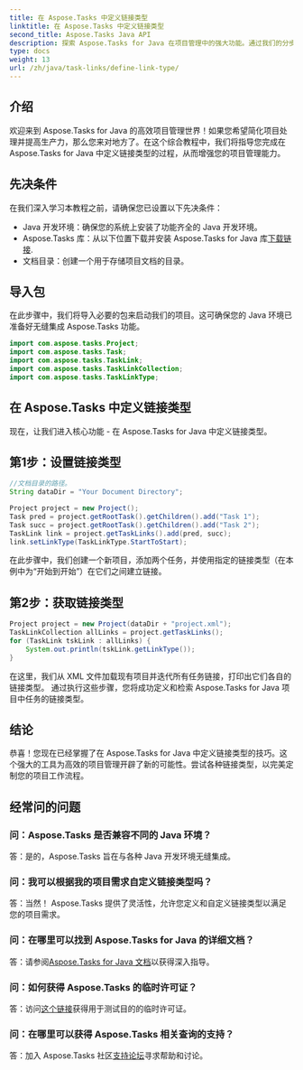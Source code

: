 ```yaml
---
title: 在 Aspose.Tasks 中定义链接类型
linktitle: 在 Aspose.Tasks 中定义链接类型
second_title: Aspose.Tasks Java API
description: 探索 Aspose.Tasks for Java 在项目管理中的强大功能。通过我们的分步教程轻松定义和自定义链接类型。
type: docs
weight: 13
url: /zh/java/task-links/define-link-type/
---
```

## 介绍
欢迎来到 Aspose.Tasks for Java 的高效项目管理世界！如果您希望简化项目处理并提高生产力，那么您来对地方了。在这个综合教程中，我们将指导您完成在 Aspose.Tasks for Java 中定义链接类型的过程，从而增强您的项目管理能力。
## 先决条件
在我们深入学习本教程之前，请确保您已设置以下先决条件：
- Java 开发环境：确保您的系统上安装了功能齐全的 Java 开发环境。
-  Aspose.Tasks 库：从以下位置下载并安装 Aspose.Tasks for Java 库[下载链接](https://releases.aspose.com/tasks/java/).
- 文档目录：创建一个用于存储项目文档的目录。
## 导入包
在此步骤中，我们将导入必要的包来启动我们的项目。这可确保您的 Java 环境已准备好无缝集成 Aspose.Tasks 功能。
```java
import com.aspose.tasks.Project;
import com.aspose.tasks.Task;
import com.aspose.tasks.TaskLink;
import com.aspose.tasks.TaskLinkCollection;
import com.aspose.tasks.TaskLinkType;
```
## 在 Aspose.Tasks 中定义链接类型
现在，让我们进入核心功能 - 在 Aspose.Tasks for Java 中定义链接类型。
## 第1步：设置链接类型
```java
//文档目录的路径。
String dataDir = "Your Document Directory";

Project project = new Project();
Task pred = project.getRootTask().getChildren().add("Task 1");
Task succ = project.getRootTask().getChildren().add("Task 2");
TaskLink link = project.getTaskLinks().add(pred, succ);
link.setLinkType(TaskLinkType.StartToStart);
```
在此步骤中，我们创建一个新项目，添加两个任务，并使用指定的链接类型（在本例中为“开始到开始”）在它们之间建立链接。
## 第2步：获取链接类型
```java
Project project = new Project(dataDir + "project.xml");
TaskLinkCollection allLinks = project.getTaskLinks();
for (TaskLink tskLink : allLinks) {
    System.out.println(tskLink.getLinkType());
}
```
在这里，我们从 XML 文件加载现有项目并迭代所有任务链接，打印出它们各自的链接类型。
通过执行这些步骤，您将成功定义和检索 Aspose.Tasks for Java 项目中任务的链接类型。
## 结论
恭喜！您现在已经掌握了在 Aspose.Tasks for Java 中定义链接类型的技巧。这个强大的工具为高效的项目管理开辟了新的可能性。尝试各种链接类型，以完美定制您的项目工作流程。
## 经常问的问题
### 问：Aspose.Tasks 是否兼容不同的 Java 环境？
答：是的，Aspose.Tasks 旨在与各种 Java 开发环境无缝集成。
### 问：我可以根据我的项目需求自定义链接类型吗？
答：当然！ Aspose.Tasks 提供了灵活性，允许您定义和自定义链接类型以满足您的项目需求。
### 问：在哪里可以找到 Aspose.Tasks for Java 的详细文档？
答：请参阅[Aspose.Tasks for Java 文档](https://reference.aspose.com/tasks/java/)以获得深入指导。
### 问：如何获得 Aspose.Tasks 的临时许可证？
答：访问[这个链接](https://purchase.aspose.com/temporary-license/)获得用于测试目的的临时许可证。
### 问：在哪里可以获得 Aspose.Tasks 相关查询的支持？
答：加入 Aspose.Tasks 社区[支持论坛](https://forum.aspose.com/c/tasks/15)寻求帮助和讨论。